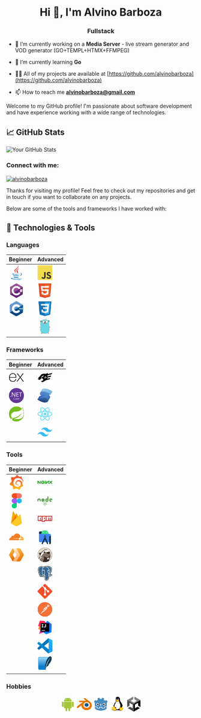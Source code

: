 <h1 align="center">Hi 👋, I'm Alvino Barboza</h1>
<h3 align="center">Fullstack</h3>

- 🔭 I’m currently working on a **Media Server** - live stream generator and VOD generator (GO+TEMPL+HTMX+FFMPEG)

- 🌱 I’m currently learning **Go**

- 👨‍💻 All of my projects are available at [https://github.com/alvinobarboza](https://github.com/alvinobarboza)

- 📫 How to reach me **alvinobarboza@gmail.com**

Welcome to my GitHub profile! I'm passionate about software development and have experience working with a wide range of technologies. 

## 📈 GitHub Stats

![Your GitHub Stats](https://github-readme-stats.vercel.app/api?username=alvinobarboza&show_icons=true&theme=radical)

<h3 align="left">Connect with me:</h3>
<p align="left">
    <a href="https://linkedin.com/in/alvinobarboza" target="blank">
        <img align="center" src="https://raw.githubusercontent.com/rahuldkjain/github-profile-readme-generator/master/src/images/icons/Social/linked-in-alt.svg" alt="alvinobarboza" height="30" width="40" />
    </a>
</p>

Thanks for visiting my profile! Feel free to check out my repositories and get in touch if you want to collaborate on any projects.

Below are some of the tools and frameworks I have worked with:

## 🚀 Technologies & Tools

### Languages 

| Beginner | Advanced |
| -------- | -------- |
| <img src="https://raw.githubusercontent.com/alvinobarboza/alvinobarboza/main/icons/java-original.svg" alt="Java" width="40" height="40"/> | <img src="https://raw.githubusercontent.com/alvinobarboza/alvinobarboza/main/icons/javascript-original.svg" alt="JavaScript" width="40" height="40"/> |
| <img src="https://raw.githubusercontent.com/alvinobarboza/alvinobarboza/main/icons/csharp-original.svg" alt="C#" width="40" height="40"/> | <img src="https://raw.githubusercontent.com/alvinobarboza/alvinobarboza/main/icons/html5-original.svg" alt="HTML5" width="40" height="40"/> |
| <img src="https://raw.githubusercontent.com/alvinobarboza/alvinobarboza/main/icons/cplusplus-original.svg" alt="C++" width="40" height="40"/> | <img src="https://raw.githubusercontent.com/alvinobarboza/alvinobarboza/main/icons/css3-original.svg" alt="CSS3" width="40" height="40"/> |
|  | <img src="https://raw.githubusercontent.com/alvinobarboza/alvinobarboza/main/icons/go-original.svg" alt="Go" width="40" height="40"/> |

### Frameworks

| Beginner | Advanced |  
| -------- | -------- | 
| <img src="https://raw.githubusercontent.com/alvinobarboza/alvinobarboza/main/icons/express-original.svg" alt="Express.js" width="40" height="40"/> | <img src="https://raw.githubusercontent.com/alvinobarboza/alvinobarboza/main/icons/fastify-original.svg" alt="Fastify" width="40" height="40"/> | 
| <img src="https://raw.githubusercontent.com/alvinobarboza/alvinobarboza/main/icons/dotnetcore-original.svg" alt=".NET Core" width="40" height="40"/> | <img src="https://raw.githubusercontent.com/alvinobarboza/alvinobarboza/main/icons/solidjs-original.svg" alt="SolidJS" width="40" height="40"/> |
| <img src="https://raw.githubusercontent.com/alvinobarboza/alvinobarboza/main/icons/spring-original.svg" alt="Spring" width="40" height="40"/> | <img src="https://raw.githubusercontent.com/alvinobarboza/alvinobarboza/main/icons/react-original.svg" alt="React" width="40" height="40"/> |
|  | <img src="https://raw.githubusercontent.com/alvinobarboza/alvinobarboza/main/icons/tailwindcss-original.svg" alt="Tailwind CSS" width="40" height="40"/> |

### Tools 

| Beginner | Advanced |
| -------- | -------- |
| <img src="https://raw.githubusercontent.com/alvinobarboza/alvinobarboza/main/icons/grafana-original.svg" alt="Grafana" width="40" height="40"/> |<img src="https://raw.githubusercontent.com/alvinobarboza/alvinobarboza/main/icons/nginx-original.svg" alt="Nginx" width="40" height="40"/> |
| <img src="https://raw.githubusercontent.com/alvinobarboza/alvinobarboza/main/icons/figma-original.svg" alt="Figma" width="40" height="40"/> | <img src="https://raw.githubusercontent.com/alvinobarboza/alvinobarboza/main/icons/nodejs-plain-wordmark.svg" alt="Node.js" width="40" height="40"/> |
| <img src="https://raw.githubusercontent.com/alvinobarboza/alvinobarboza/main/icons/firebase-original.svg" alt="Firebase" width="40" height="40"/> | <img src="https://raw.githubusercontent.com/alvinobarboza/alvinobarboza/main/icons/npm-original-wordmark.svg" alt="npm" width="40" height="40"/> |
| <img src="https://raw.githubusercontent.com/alvinobarboza/alvinobarboza/main/icons/cloudflare-original.svg" alt="Cloudflare" width="40" height="40"/> | <img src="https://raw.githubusercontent.com/alvinobarboza/alvinobarboza/main/icons/androidstudio-original.svg" alt="Android Studio" width="40"/> |
| <img src="https://raw.githubusercontent.com/alvinobarboza/alvinobarboza/main/icons/cloudflareworkers-original.svg" alt="Cloudflare Workers" width="40" height="40"/> | <img src="https://raw.githubusercontent.com/alvinobarboza/alvinobarboza/main/icons/dbeaver-original.svg" alt="DBeaver" width="40" height="40"/> |
|  | <img src="https://raw.githubusercontent.com/alvinobarboza/alvinobarboza/main/icons/postgresql-original.svg" alt="PostgreSQL" width="40" heigh="40"/> |
|  | <img src="https://raw.githubusercontent.com/alvinobarboza/alvinobarboza/main/icons/git-original.svg" alt="Git" width="40" height="40"/> |
|  | <img src="https://raw.githubusercontent.com/alvinobarboza/alvinobarboza/main/icons/postman-original.svg" alt="Postman" width="40" height="40"/> |
|  | <img src="https://raw.githubusercontent.com/alvinobarboza/alvinobarboza/main/icons/intellij-original.svg" alt="IntelliJ IDEA" width="40" height="40"/> |
|  | <img src="https://raw.githubusercontent.com/alvinobarboza/alvinobarboza/main/icons/vscode-original.svg" alt="VSCode" width="40" height="40"/> |
|  | <img src="https://raw.githubusercontent.com/alvinobarboza/alvinobarboza/main/icons/sqlite-original.svg" alt="SQLite" width="40" height="40"/> |

### Hobbies
<p align="center">
  <img src="https://raw.githubusercontent.com/alvinobarboza/alvinobarboza/main/icons/android-original.svg" alt="Android" width="40" height="40"/> 
  <img src="https://raw.githubusercontent.com/alvinobarboza/alvinobarboza/main/icons/blender-original.svg" alt="Blender" width="40" height="40"/>
  <img src="https://raw.githubusercontent.com/alvinobarboza/alvinobarboza/main/icons/godot-original.svg" alt="Godot" width="40" height="40"/>
  <img src="https://raw.githubusercontent.com/alvinobarboza/alvinobarboza/main/icons/linux-original.svg" alt="Linux" width="40" height="40"/>
  <img src="https://raw.githubusercontent.com/alvinobarboza/alvinobarboza/main/icons/unity-original.svg" alt="Unity" width="40" height="40"/>
</p>

